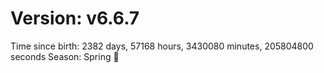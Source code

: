 # Version: v6.6.7
Time since birth: 2382 days, 57168 hours, 3430080 minutes, 205804800 seconds
Season: Spring 🌸
